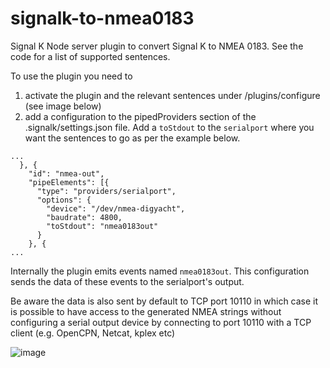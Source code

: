 # signalk-to-nmea0183
Signal K Node server plugin to convert Signal K to NMEA 0183. See the code for a list of supported sentences.

To use the plugin you need to 
1. activate the plugin and the relevant sentences under /plugins/configure (see image below)
2. add a configuration to the pipedProviders section of the .signalk/settings.json file. Add a `toStdout` to the `serialport` where you want the sentences to go as per the example below.

```
...
  }, {
    "id": "nmea-out",
    "pipeElements": [{
      "type": "providers/serialport",
      "options": {
        "device": "/dev/nmea-digyacht",
        "baudrate": 4800,
        "toStdout": "nmea0183out"
      }
    }, {
...
```

Internally the plugin emits events named `nmea0183out`. This configuration sends the data of these events to the serialport's output. 

Be aware the data is also sent by default to TCP port 10110 in which case it is possible to have access to the generated NMEA strings without configuring a serial output device by connecting to port 10110 with a TCP client (e.g. OpenCPN, Netcat, kplex etc)



![image](https://user-images.githubusercontent.com/1049678/27145294-e21dd896-513d-11e7-9ebc-1e1d4b6cf0db.png)


